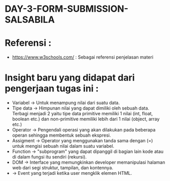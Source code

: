 # DAY-3-FORM-SUBMISSION-SALSABILA
#
# Referensi : 
- https://www.w3schools.com/ : Sebagai referensi penjelasan materi 
#
# Insight baru yang didapat dari pengerjaan tugas ini :
- Variabel -> Untuk menampung nilai dari suatu data.
- Tipe data -> Himpunan nilai yang dapat dimiliki oleh sebuah data. Terbagi menjadi 2 yaitu tipe data primitive memiliki 1 nilai (int, float, boolean etc.) dan non-primitive memiliki lebih dari 1 nilai (object, array etc.) 
- Operator -> Pengendali operasi yang akan dilakukan pada beberapa operan sehingga membentuk sebuah ekspresi.
- Assigment -> Operator yang menggunakan tanda sama dengan (=) untuk mengisi sebuah nilai dalam suatu variabel.
- Function -> "subprogram" yang dapat dipanggil di bagian lain kode atau di dalam fungsi itu sendiri (rekursi).
- DOM -> Interface yang memungkinkan developer memanipulasi halaman web dari segi struktur, tampilan, dan kontennya. 
- <element onclick="myScript"> -> Event yang terjadi ketika user mengklik elemen HTML.
